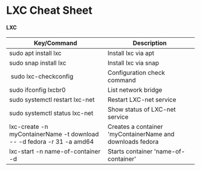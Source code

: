 # LXC Cheat Sheet

#### LXC
| Key/Command | Description |
| ----------- | ----------- |
| sudo apt install lxc | Install lxc via apt |
| sudo snap install lxc | Install lxc via snap |
| sudo lxc-checkconfig | Configuration check command |
| sudo ifconfig lxcbr0 | List network bridge |
| sudo systemctl restart lxc-net | Restart LXC-net service |
| sudo systemctl status lxc-net | Show status of LXC-net service |
| lxc-create -n myContainerName -t download -- -d fedora -r 31 -a amd64 | Creates a container 'myContainerName and downloads fedora |
| lxc-start -n name-of-container -d | Starts container 'name-of-container' |
